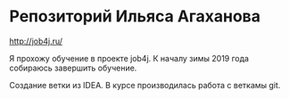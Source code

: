 # Репозиторий Ильяса Агаханова
http://job4j.ru/

Я прохожу обучение в проекте job4j. 
К началу зимы 2019 года собираюсь завершить обучение.

Создание ветки из IDEA.
В курсе производилась работа с веткамы git.